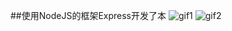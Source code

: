 ##使用NodeJS的框架Express开发了本
![gif1](http://oliwae5lt.bkt.clouddn.com/nodeBlog/gif/nodeBlog1.gif)
![gif2](http://oliwae5lt.bkt.clouddn.com/nodeBlog/gif/nodeBlog2.gif)